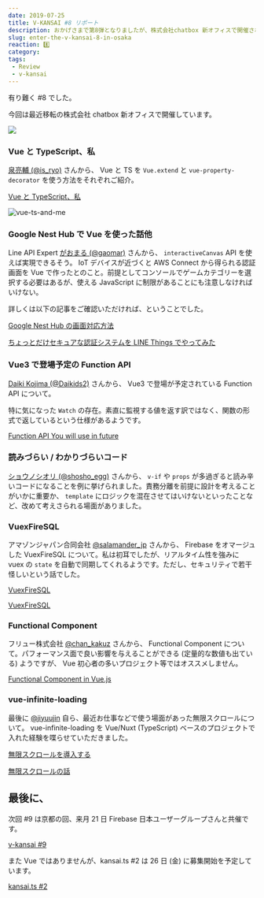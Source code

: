 ```yaml
---
date: 2019-07-25
title: V-KANSAI #8 リポート
description: おかげさまで第8弾となりましたが、株式会社chatbox 新オフィスで開催されました。
slug: enter-the-v-kansai-8-in-osaka
reaction: 8️⃣
category: 
tags: 
 - Review
 - v-kansai
---
```


有り難く #8 でした。

今回は最近移転の株式会社 chatbox 新オフィスで開催しています。

![](https://i.imgur.com/MP6jsIN.jpg)

### Vue と TypeScript、私

[泉亮輔 (@is_ryo)](https://twitter.com/is_ryo) さんから、 Vue と TS を `Vue.extend` と `vue-property-decorator` を使う方法をそれぞれご紹介。

<a class="link-preview" href="https://docs.google.com/presentation/d/1Djx0Gw0oK7dI_2FKWxcWn3AvdF5NsOIbpv77u70zj1g/edit#slide=id.g5ce7141149_2_25">Vue と TypeScript、私</a>

![vue-ts-and-me](//images.ctfassets.net/gzkue3szf85p/5eA8FcWBV1bAfVcQysMzZD/4a5e4611bd5e447c68c63835f308ca24/IMG_2109.jpeg)

### Google Nest Hub で Vue を使った話他

Line API Expert [がおまる (@gaomar)](https://twitter.com/gaomar) さんから、 `interactiveCanvas` API を使えば実現できるそう。 IoT デバイスが近づくと AWS Connect から得られる認証画面を Vue で作ったとのこと。前提としてコンソールでゲームカテゴリーを選択する必要はあるが、使える JavaScript に制限があることにも注意しなければいけない。

詳しくは以下の記事をご確認いただければ、ということでした。

<a class="link-preview" href="https://qiita.com/h-takauma/items/1425abe44a050dfb3269">Google Nest Hub の画面対応方法</a>

<a class="link-preview" href="https://qiita.com/h-takauma/items/acfbe4a3bec8c04a696d">ちょっとだけセキュアな認証システムを LINE Things でやってみた</a>

### Vue3 で登場予定の Function API

[Daiki Kojima (@Daikids2)](https://twitter.com/Daikids2) さんから、 Vue3 で登場が予定されている Function API について。

特に気になった `Watch` の存在。素直に監視する値を返す訳ではなく、関数の形式で返しているという仕様があるようです。

<a class="link-preview" href="https://speakerdeck.com/daikids2/function-api-you-will-use-in-future">Function API You will use in future</a>

### 読みづらい / わかりづらいコード

[ショウノシオリ (@shosho_egg)](https://twitter.com/shosho_egg) さんから、 `v-if` や `props` が多過ぎると読み辛いコードになることを例に挙げられました。責務分離を前提に設計を考えることがいかに重要か、 `template` にロジックを混在させてはいけないといったことなど、改めて考えさられる場面がありました。

### VuexFireSQL

アマゾンジャパン合同会社 [@salamander_jp](https://twitter.com/salamander_jp) さんから、 Firebase をオマージュした VuexFireSQL について。私は初耳でしたが、リアルタイム性を強みに vuex の `state` を自動で同期してくれるようです。ただし、セキュリティで若干怪しいという話でした。

<a class="link-preview" href="https://github.com/GitHub30/vuexfiresql">VuexFireSQL</a>

<a class="link-preview" href="https://docs.google.com/presentation/d/1Upxy7Bgb6gyQhOor5GFT7_bKke1Aq5A2c0Ulg0Fdz_o/mobilepresent">VuexFireSQL</a>

### Functional Component

フリュー株式会社 [@chan_kakuz](https://twitter.com/chan_kakuz) さんから、 Functional Component について。パフォーマンス面で良い影響を与えることができる (定量的な数値も出ている) ようですが、 Vue 初心者の多いプロジェクト等ではオススメしません。

<a class="link-preview" href="https://slides.com/chan_kakuz/deck-4#/">Functional Component in Vue.js</a>

### vue-infinite-loading

最後に [@jiyuujin](https://twitter.com/jiyuujinlab) 自ら、最近お仕事などで使う場面があった無限スクロールについて。 vue-infinite-loading を Vue/Nuxt (TypeScript) ベースのプロジェクトで入れた経験を喋らせていただきました。

<a class="link-preview" href="https://webneko.dev/posts/infinite-loading-in-webneko-blog">無限スクロールを導入する</a>

<a class="link-preview" href="https://slides.com/jiyuujin/20190724">無限スクロールの話</a>

## 最後に、

次回 #9 は京都の回、来月 21 日 Firebase 日本ユーザーグループさんと共催です。

<a class="link-preview" href="https://vuekansai.connpass.com/event/137411/">v-kansai #9</a>

また Vue ではありませんが、kansai.ts #2 は 26 日 (金) に募集開始を予定しています。

<a class="link-preview" href="https://kansaits.connpass.com/event/131541/">kansai.ts #2</a>
